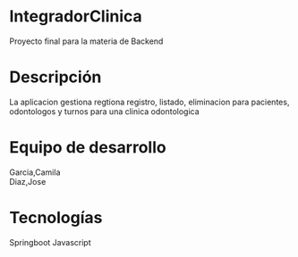 # IntegradorClinica

Proyecto final para la materia de Backend 

# Descripción
La aplicacion gestiona regtiona registro, listado, eliminacion para pacientes, odontologos y turnos para una clinica odontologica



# Equipo de desarrollo

Garcia,Camila  
Diaz,Jose

# Tecnologías
Springboot
Javascript
